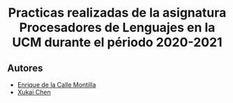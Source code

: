 <h1 align="center"> 
  Practicas realizadas de la asignatura Procesadores de Lenguajes en la UCM durante el périodo 2020-2021
   <br>
</h1>

## Autores

* [Enrique de la Calle Montilla](https://github.com/101001000)
* [Xukai Chen](https://github.com/7216nat/)
